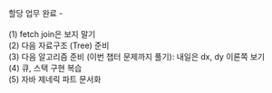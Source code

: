 
할당 업무 완료 - 
<br>
<br>
(1) fetch join은 보지 말기<br>
(2) 다음 자료구조 (Tree) 준비<br>
(3) 다음 알고리즘 준비 (이번 챕터 문제까지 풀기): 내일은 dx, dy 이론쪽 보기<br>
(4) 큐, 스택 구현 복습<br>
(5) 자바 제네릭 파트 문서화<br>
